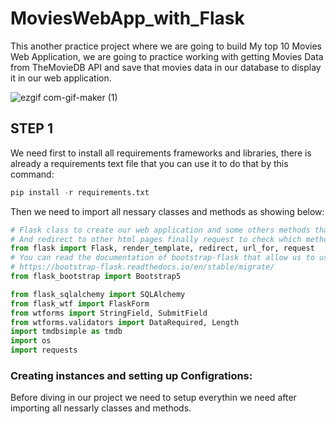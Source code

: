 # MoviesWebApp_with_Flask
This another practice project where we are going to build My top 10 Movies Web Application, we are going to practice working with getting Movies Data from TheMovieDB API and save that movies data in our database to display it in our web application.

![ezgif com-gif-maker (1)](https://user-images.githubusercontent.com/57592040/160715453-99e47916-8fd2-4c2f-a7a0-6ed316929006.gif)

## STEP 1
We need first to install all requirements frameworks and libraries, there is already a requirements text file that you can use it to do that by this command:
```python
pip install -r requirements.txt
```
Then we need to import all nessary classes and methods as showing below:
```python
# Flask class to create our web application and some others methods that will be used to render our html pages
# And redirect to other html pages finally request to check which method GET or POST was implemented.
from flask import Flask, render_template, redirect, url_for, request
# You can read the documentation of bootstrap-flask that allow us to use Bootstrap4 and 5 version as well
# https://bootstrap-flask.readthedocs.io/en/stable/migrate/
from flask_bootstrap import Bootstrap5

from flask_sqlalchemy import SQLAlchemy
from flask_wtf import FlaskForm
from wtforms import StringField, SubmitField
from wtforms.validators import DataRequired, Length
import tmdbsimple as tmdb
import os
import requests
```

### Creating instances and setting up Configrations:

Before diving in our project we need to setup everythin we need after importing all nessarly classes and methods.
